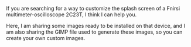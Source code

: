 If you are searching for a way to customize the splash screen of a Fnirsi multimeter-oscilloscope 2C23T, I think I can help you.

Here, I am sharing some images ready to be installed on that device, and I am also sharing the GIMP file used to generate these images, so you can create your own custom images.

